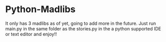 # Python-Madlibs
It only has 3 madlibs as of yet, going to add more in the future.
Just run main.py in the same folder as the stories.py in the a python supported IDE or text editor and enjoy!!

